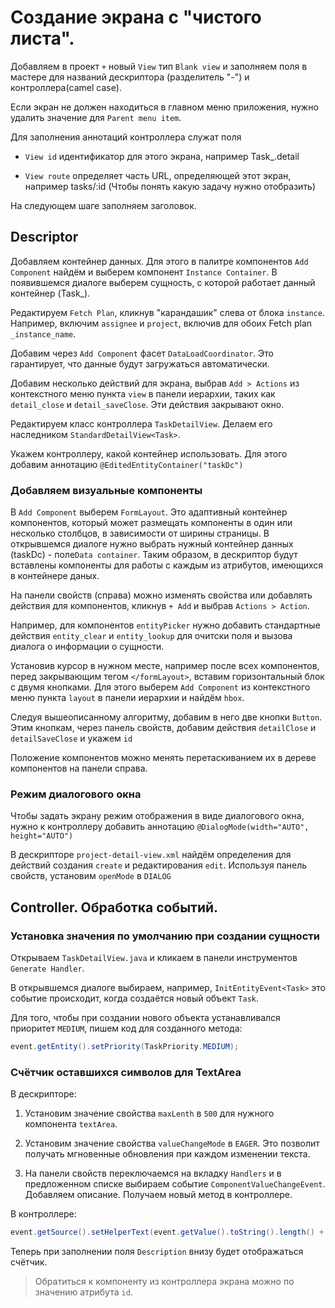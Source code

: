 # Создание экрана с "чистого листа".

Добавляем в проект `+` новый `View` тип `Blank view` и заполняем поля в мастере для названий дескриптора (разделитель "-") и контроллера(camel case).

Если экран не должен находиться в главном меню приложения, нужно удалить значение для `Parent menu item`.

Для заполнения аннотаций контроллера служат поля 

- `View id` идентификатор для этого экрана, например Task_.detail

- `View route` определяет часть URL, определяющей этот экран, например tasks/:id (Чтобы понять какую задачу нужно отобразить)

На следующем шаге заполняем заголовок.

## Descriptor

Добавляем контейнер данных. Для этого в палитре компонентов `Add Component` найдём и выберем компонент `Instance Container`. В появившемся диалоге выберем сущность, с которой работает данный контейнер (Task_).

Редактируем `Fetch Plan`, кликнув "карандашик" слева от блока `instance`. Например, включим `assignee` и `project`, включив  для обоих Fetch plan `_instance_name`.

Добавим через `Add Component` фасет `DataLoadCoordinator`. Это гарантирует, что данные будут загружаться автоматически.

Добавим несколько действий для экрана, выбрав `Add > Actions` из контекстного меню пункта `view` в панели иерархии, таких как `detail_close` и `detail_saveClose`. Эти действия закрывают окно.

Редактируем класс контроллера `TaskDetailView`. Делаем его наследником `StandardDetailView<Task>`.

Укажем контроллеру, какой контейнер использовать. Для этого добавим аннотацию `@EditedEntityContainer("taskDc")`

### Добавляем визуальные компоненты

В `Add Component` выберем `FormLayout`. Это адаптивный контейнер компонентов, который может размещать компоненты в один или несколько столбцов, в зависимости от ширины страницы. В открывшемся диалоге нужно выбрать нужный контейнер данных (taskDc) - поле`Data container`. Таким образом, в дескриптор будут вставлены компоненты для работы с каждым из атрибутов, имеющихся в контейнере даных.

На панели свойств (справа) можно изменять свойства или добавлять действия для компонентов, кликнув `+ Add` и выбрав `Actions > Action`.

Например, для компонентов `entityPicker` нужно добавить стандартные действия `entity_clear` и `entity_lookup` для очитски поля и вызова диалога о информации о сущности.

Установив курсор в нужном месте, например после всех компонентов, перед закрывающим тегом `</formLayout>`, вставим горизонтальный блок с двумя кнопками. Для этого выберем `Add Component` из контекстного меню пункта `layout` в панели иерархии и найдём `hbox`. 

Следуя вышеописанному алгоритму, добавим в него две кнопки `Button`. Этим кнопкам, через панель свойств, добавим действия `detailClose` и `detailSaveClose` и укажем `id`

Положение компонентов можно менять перетаскиванием их в дереве компонентов на панели справа.

### Режим диалогового окна

Чтобы задать экрану режим отображения в виде диалогового окна, нужно к контроллеру добавить аннотацию `@DialogMode(width="AUTO", height="AUTO")`

В дескрипторе `project-detail-view.xml` найдём определения для действий создания `create` и редактирования `edit`.
Используя панель свойств, установим `openMode` в `DIALOG`

## Controller. Обработка событий. 

### Установка значения по умолчанию при создании сущности

Открываем `TaskDetailView.java`  и кликаем в панели инструментов `Generate Handler`.

В открывшемся диалоге выбираем, например, `InitEntityEvent<Task>` это событие происходит, когда создаётся новый объект `Task`.

Для того, чтобы при создании нового объекта устанавливался приоритет `MEDIUM`, пишем код для созданного метода:

```java
event.getEntity().setPriority(TaskPriority.MEDIUM);
```

### Счётчик оставшихся символов для TextArea

В дескрипторе:

1. Установим значение свойства `maxLenth` в `500` для нужного компонента `textArea`. 

2. Установим значение свойства `valueChangeMode` в `EAGER`. Это позволит получать мгновенные обновления при каждом изменении текста.

3. На панели свойств переключаемся на вкладку `Handlers` и в предложенном списке выбираем событие `ComponentValueChangeEvent`. Добавляем описание. Получаем новый метод в контроллере. 

В контроллере:

```java
event.getSource().setHelperText(event.getValue().toString().length() + "/" + 500);
```

Теперь при заполнении поля `Description` внизу будет отображаться счётчик.

> Обратиться к компоненту из контроллера экрана можно по значению атрибута `id`.